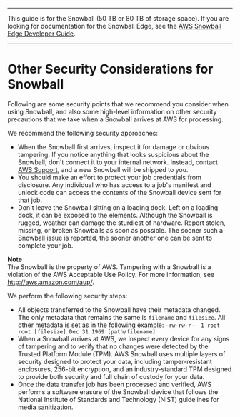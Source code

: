--------

This guide is for the Snowball \(50 TB or 80 TB of storage space\)\. If you are looking for documentation for the Snowball Edge, see the [AWS Snowball Edge Developer Guide](http://docs.aws.amazon.com/snowball/latest/developer-guide/whatisedge.html)\.

--------

# Other Security Considerations for Snowball<a name="security-considerations"></a>

Following are some security points that we recommend you consider when using Snowball, and also some high\-level information on other security precautions that we take when a Snowball arrives at AWS for processing\.

We recommend the following security approaches:
+ When the Snowball first arrives, inspect it for damage or obvious tampering\. If you notice anything that looks suspicious about the Snowball, don't connect it to your internal network\. Instead, contact [AWS Support](https://aws.amazon.com/premiumsupport/), and a new Snowball will be shipped to you\.
+ You should make an effort to protect your job credentials from disclosure\. Any individual who has access to a job's manifest and unlock code can access the contents of the Snowball device sent for that job\.
+ Don't leave the Snowball sitting on a loading dock\. Left on a loading dock, it can be exposed to the elements\. Although the Snowball is rugged, weather can damage the sturdiest of hardware\. Report stolen, missing, or broken Snowballs as soon as possible\. The sooner such a Snowball issue is reported, the sooner another one can be sent to complete your job\.

**Note**  
The Snowball is the property of AWS\. Tampering with a Snowball is a violation of the AWS Acceptable Use Policy\. For more information, see [http://aws\.amazon\.com/aup/](http://aws.amazon.com/aup/)\.

We perform the following security steps:
+ All objects transferred to the Snowball have their metadata changed\. The only metadata that remains the same is `filename` and `filesize`\. All other metadata is set as in the following example: `-rw-rw-r-- 1 root root [filesize] Dec 31 1969 [path/filename]`
+ When a Snowball arrives at AWS, we inspect every device for any signs of tampering and to verify that no changes were detected by the Trusted Platform Module \(TPM\)\. AWS Snowball uses multiple layers of security designed to protect your data, including tamper\-resistant enclosures, 256\-bit encryption, and an industry\-standard TPM designed to provide both security and full chain of custody for your data\. 
+ Once the data transfer job has been processed and verified, AWS performs a software erasure of the Snowball device that follows the National Institute of Standards and Technology \(NIST\) guidelines for media sanitization\.